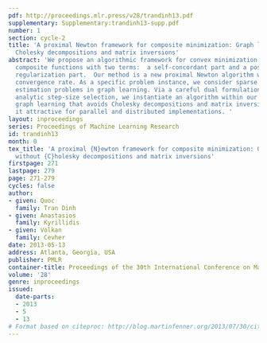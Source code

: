 ```yaml
---
pdf: http://proceedings.mlr.press/v28/trandinh13.pdf
supplementary: Supplementary:trandinh13-supp.pdf
number: 1
section: cycle-2
title: 'A proximal Newton framework for composite minimization: Graph learning without
  Cholesky decompositions and matrix inversions'
abstract: 'We propose an algorithmic framework for convex minimization problems of
  composite functions with two terms:  a self-concordant part and a possibly nonsmooth
  regularization part.  Our method is a new proximal Newton algorithm with local quadratic
  convergence rate. As a specific problem instance, we consider sparse precision matrix
  estimation problems in graph learning. Via a careful dual formulation and a novel
  analytic step-size selection, we instantiate an algorithm within our framework for
  graph learning that avoids Cholesky decompositions and matrix inversions, making
  it attractive for parallel and distributed implementations. '
layout: inproceedings
series: Proceedings of Machine Learning Research
id: trandinh13
month: 0
tex_title: 'A proximal {N}ewton framework for composite minimization: Graph learning
  without {C}holesky decompositions and matrix inversions'
firstpage: 271
lastpage: 279
page: 271-279
cycles: false
author:
- given: Quoc
  family: Tran Dinh
- given: Anastasios
  family: Kyrillidis
- given: Volkan
  family: Cevher
date: 2013-05-13
address: Atlanta, Georgia, USA
publisher: PMLR
container-title: Proceedings of the 30th International Conference on Machine Learning
volume: '28'
genre: inproceedings
issued:
  date-parts:
  - 2013
  - 5
  - 13
# Format based on citeproc: http://blog.martinfenner.org/2013/07/30/citeproc-yaml-for-bibliographies/
---
```

